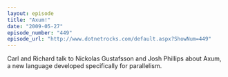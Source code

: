 ```yaml
---
layout: episode
title: "Axum!"
date: "2009-05-27"
episode_number: "449"
episode_url: "http://www.dotnetrocks.com/default.aspx?ShowNum=449"
---
```


Carl and Richard talk to Nickolas Gustafsson and Josh Phillips about Axum, a new language developed specifically for parallelism.
